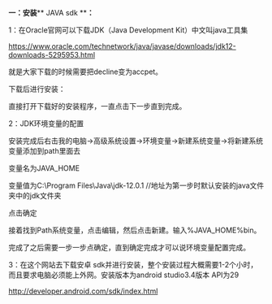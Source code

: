 **一：安装**** JAVA sdk ****：**


1：在Oracle官网可以下载JDK（Java Development Kit）中文叫java工具集

https://www.oracle.com/technetwork/java/javase/downloads/jdk12-downloads-5295953.html

就是大家下载的时候需要把decline变为accpet。

 下载后进行安装：
 
 直接打开下载好的安装程序，一直点击下一步直到完成。
 

2：JDK环境变量的配置

安装完成后右击我的电脑->高级系统设置->环境变量->新建系统变量->将新建系统变量添加到path里面去

变量名为JAVA_HOME

变量值为C:\Program Files\Java\jdk-12.0.1                   //地址为第一步时默认安装的java文件夹中的jdk文件夹

点击确定

接着找到Path系统变量，点击编辑，然后点击新建。输入%JAVA_HOME%bin。

完成了之后需要一步一步点确定，直到确定完成才可以说环境变量配置完成。


3：在这个网站去下载安卓 sdk并进行安装，整个安装过程大概需要1-2个小时，而且要求电脑必须能上外网。安装版本为android studio3.4版本 API为29

http://developer.android.com/sdk/index.html
